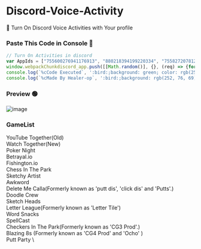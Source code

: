# Discord-Voice-Activity
🐳 Turn On Discord Voice Activities with Your profile 

### Paste This Code in Console 📝
```js
// Turn On Activities in discord 
var AppIds = ["755600276941176913", "880218394199220334", "755827207812677713", "773336526917861400", "814288819477020702", "832012774040141894", "879864070101172255", "879863881349087252", "832012854282158180", "878067389634314250", "902271654783242291", "879863686565621790", "879863976006127627", "852509694341283871", "832013003968348200", "832025144389533716", "763133495793942528", "880218832743055411", "878067427668275241", "879864010126786570", "879864104980979792", "891001866073296967", "832012586023256104", "832012682520428625", "832013108234289153", "763116274876022855", "832012730599735326", "832012938398400562", "832025061657280566", "801133024841957428", "832012815819604009", "832012894068801636", "832025114077298718", "832025993019260929"]
window.webpackChunkdiscord_app.push([[Math.random()], {}, (req) => {for (const m of Object.keys(req.c).map((x) => req.c[x].exports).filter((x) => x)) {if (m.default && m.default.getEnabledAppIds !== undefined) {return m.default.getEnabledAppIds = () => AppIds}}}]);
console.log(`%cCode Executed`, ':bird:;background: green; color: rgb(255, 255, 255); padding: 3px; border-radius: 5px;');
console.log(`%cMade By Healer-op`, ':bird:;background: rgb(252, 76, 69); color: rgb(255, 255, 255); padding: 3px; border-radius: 5px;');
```
### Preview 🟢
![image](https://user-images.githubusercontent.com/65026164/160538045-af4bcd4b-53f9-4586-9079-560edbc9ae40.png)

### GameList
YouTube Together(Old) \
Watch Together(New) \
Poker Night \
Betrayal.io \
Fishington.io \
Chess In The Park \
Sketchy Artist \
Awkword \
Delete Me Calla(Formerly known as 'putt dis', 'click dis' and 'Putts'.) \
Doodle Crew \
Sketch Heads \
Letter League(Formerly known as 'Letter Tile') \
Word Snacks \
SpellCast \
Checkers In The Park(Formerly known as 'CG3 Prod'.) \
Blazing 8s (Formerly known as 'CG4 Prod' and 'Ocho' ) \
Putt Party \
